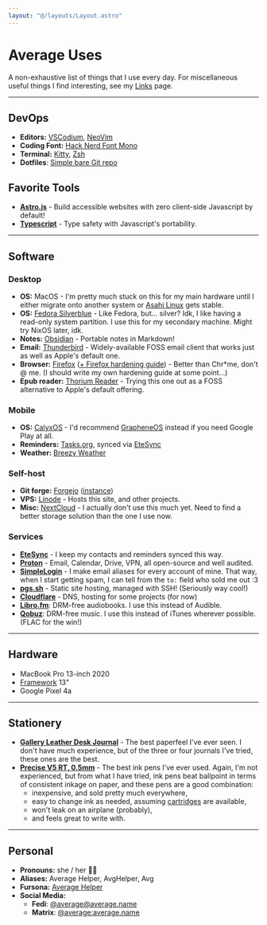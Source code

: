 ```yaml
---
layout: "@/layouts/Layout.astro"
---
```


# Average Uses

A non-exhaustive list of things that I use every day. For miscellaneous useful things I find interesting, see my [Links](/links) page.

---

## DevOps

- **Editors:** [VSCodium](https://vscodium.com), [NeoVim](https://neovim.io)
- **Coding Font:** [Hack Nerd Font Mono](https://github.com/ryanoasis/nerd-fonts)
- **Terminal:** [Kitty](https://sw.kovidgoyal.net/kitty/), [Zsh](https://en.wikipedia.org/wiki/Z_shell)
- **Dotfiles**: [Simple bare Git repo](https://git.average.name/AverageHelper/dotfiles)

## Favorite Tools

- [**Astro.js**](https://astro.build) - Build accessible websites with zero client-side Javascript by default!
- [**Typescript**](https://www.typescriptlang.org) - Type safety with Javascript's portability.

---

## Software

### Desktop

- **OS:** MacOS - I'm pretty much stuck on this for my main hardware until I either migrate onto another system or [Asahi Linux](https://asahilinux.org) gets stable.
- **OS:** [Fedora Silverblue](https://fedoraproject.org/atomic-desktops/silverblue/) - Like Fedora, but... silver? Idk, I like having a read-only system partition. I use this for my secondary machine. Might try NixOS later, idk.
- **Notes:** [Obsidian](https://obsidian.md) - Portable notes in Markdown!
- **Email:** [Thunderbird](https://www.thunderbird.net) - Widely-available FOSS email client that works just as well as Apple's default one.
- **Browser:** [Firefox](https://www.mozilla.org/firefox/download/thanks/) ([+ Firefox hardening guide](https://web.archive.org/web/20221013104259/https://chrisx.xyz/blog/yet-another-firefox-hardening-guide/)) - Better than Chr\*me, don't @ me. (I should write my own hardening guide at some point...)
- **Epub reader:** [Thorium Reader](https://thorium.edrlab.org) - Trying this one out as a FOSS alternative to Apple's default offering. <!-- TODO: Try https://github.com/johnfactotum/foliate on Linux, and maybe try building for macOS? -->

### Mobile

- **OS:** [CalyxOS](https://calyxos.org) - I'd recommend [GrapheneOS](https://grapheneos.org) instead if you need Google Play at all.
- **Reminders:** [Tasks.org](https://tasks.org), synced via [EteSync](https://www.etesync.com)
- **Weather:** [Breezy Weather](https://github.com/breezy-weather/breezy-weather)

### Self-host

- **Git forge:** [Forgejo](https://forgejo.org) ([instance](https://git.average.name))
- **VPS:** [Linode](https://www.linode.com) - Hosts this site, and other projects.
- **Misc:** [NextCloud](https://nextcloud.com) - I actually don't use this much yet. Need to find a better storage solution than the one I use now.

### Services

- [**EteSync**](https://www.etesync.com) - I keep my contacts and reminders synced this way.
- [**Proton**](https://proton.me) - Email, Calendar, Drive, VPN, all open-source and well audited.
- [**SimpleLogin**](https://simplelogin.io) - I make email aliases for every account of mine. That way, when I start getting spam, I can tell from the `to:` field who sold me out :3
- [**pgs.sh**](https://pgs.sh) - Static site hosting, managed with SSH! (Seriously way cool!)
- [**Cloudflare**](https://www.cloudflare.com) - DNS, hosting for some projects (for now)
- [**Libro.fm**](https://libro.fm): DRM-free audiobooks. I use this instead of Audible.
- [**Qobuz**](https://www.qobuz.com): DRM-free music. I use this instead of iTunes wherever possible. (FLAC for the win!)

---

## Hardware

- MacBook Pro 13-inch 2020
- [Framework](https://frame.work) 13"
- Google Pixel 4a

---

## Stationery

- [**Gallery Leather Desk Journal**](https://www.galleryleather.com/desk-leather-journal) - The best paperfeel I've ever seen. I don't have much experience, but of the three or four journals I've tried, these ones are the best.
- [**Precise V5 RT, 0.5mm**](https://www.jetpens.com/Pilot-Precise-V5-RT-Retractable-Rollerball-Pen-0.5-mm-Black-Pack-of-2/pd/17976) - The best ink pens I've ever used. Again, I'm not experienced, but from what I have tried, ink pens beat ballpoint in terms of consistent inkage on paper, and these pens are a good combination:
  - inexpensive, and sold pretty much everywhere,
  - easy to change ink as needed, assuming [cartridges](https://www.jetpens.com/Pilot-Precise-V5-RT-Rollerball-Pen-Refill-0.5-mm-Black-Pack-of-2/pd/2341) are available,
  - won't leak on an airplane (probably),
  - and feels great to write with.

---

## Personal

- **Pronouns:** she / her 🏳️‍⚧️
- **Aliases:** Average Helper, AvgHelper, Avg
- **Fursona:** [Average Helper](/fursona)
- **Social Media:**
  - **Fedi**: [@average@average.name](https://average.name/@average)
  - **Matrix**: [@average:average.name](https://matrix.to/#/@average:average.name)
